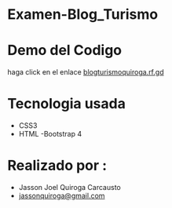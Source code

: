 # Examen-Blog_Turismo

# Demo del Codigo
haga click en el enlace [blogturismoquiroga.rf.gd](blogturismoquiroga.rf.gd)

# Tecnologia usada
- CSS3
- HTML
-Bootstrap 4

# Realizado por :
- Jasson Joel Quiroga Carcausto
- jassonquiroga@gmail.com
